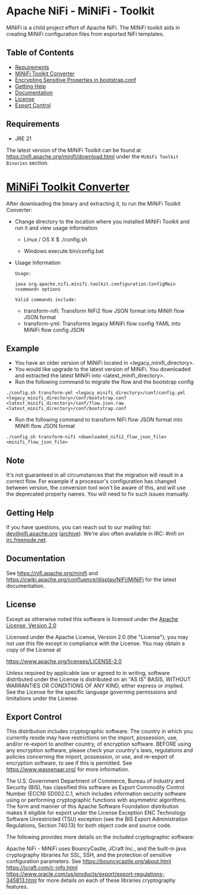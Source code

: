 <!--
  Licensed to the Apache Software Foundation (ASF) under one or more
  contributor license agreements.  See the NOTICE file distributed with
  this work for additional information regarding copyright ownership.
  The ASF licenses this file to You under the Apache License, Version 2.0
  (the "License"); you may not use this file except in compliance with
  the License.  You may obtain a copy of the License at
      https://www.apache.org/licenses/LICENSE-2.0
  Unless required by applicable law or agreed to in writing, software
  distributed under the License is distributed on an "AS IS" BASIS,
  WITHOUT WARRANTIES OR CONDITIONS OF ANY KIND, either express or implied.
  See the License for the specific language governing permissions and
  limitations under the License.
-->
# Apache NiFi - MiNiFi - Toolkit

MiNiFi is a child project effort of Apache NiFi.  The MiNiFi toolkit aids in creating MiNiFi configuration files from exported NiFi templates.

## Table of Contents

- [Requirements](#requirements)
- [MiNiFi Toolkit Converter](#minifi-toolkit-converter)
- [Encrypting Sensitive Properties in bootstrap.conf](#encrypt-sensitive-properties-in-bootstrapconf)
- [Getting Help](#getting-help)
- [Documentation](#documentation)
- [License](#license)
- [Export Control](#export-control)

## Requirements
* JRE 21

The latest version of the MiNiFi Toolkit can be found at https://nifi.apache.org/minifi/download.html under the `MiNiFi Toolkit Binaries` section.

# <a id="minifi-toolkit-converter" href="#minifi-toolkit-converter">MiNiFi Toolkit Converter</a>

After downloading the binary and extracting it, to run the MiNiFi Toolkit Converter:
- Change directory to the location where you installed MiNiFi Toolkit and run it and view usage information
  - Linux / OS X
        $ ./config.sh

  - Windows
      execute bin/config.bat

- Usage Information

      Usage:

      java org.apache.nifi.minifi.toolkit.configuration.ConfigMain <command> options

      Valid commands include:
     - transform-nifi: Transform NiFi2 flow JSON format into MiNifi flow JSON format
     - transform-yml: Transforms legacy MiNiFi flow config YAML into MiNiFi flow config JSON

## Example
- You have an older version of MiNiFi located in <legacy_minifi_directory>.
- You would like upgrade to the latest version of MiNiFi. You downloaded and extracted the latest MiNiFi into <latest_minifi_directory>.
- Run the following command to migrate the flow and the bootstrap config
```
./config.sh transform-yml <legacy_minifi_directory>/conf/config.yml <legacy_minifi_directory>/conf/bootstrap.conf <latest_minifi_directory>/conf/flow.json.raw <latest_minifi_directory>/conf/bootstrap.conf
```
- Run the following command to transform NiFi flow JSON format into MiNifi flow JSON format
```
./config.sh transform-nifi <downloaded_nifi2_flow_json_file> <minifi_flow_json_file> 
```

## Note
It's not guaranteed in all circumstances that the migration will result in a correct flow. For example if a processor's configuration has changed between version, the conversion tool won't be aware of this, and will use the deprecated property names. You will need to fix such issues manually.

## Getting Help
If you have questions, you can reach out to our mailing list: dev@nifi.apache.org
([archive](https://mail-archives.apache.org/mod_mbox/nifi-dev)).
We're also often available in IRC: #nifi on
[irc.freenode.net](https://webchat.freenode.net/?channels=#nifi).

## Documentation

See https://nifi.apache.org/minifi and https://cwiki.apache.org/confluence/display/NIFI/MiNiFi for the latest documentation.

## License

Except as otherwise noted this software is licensed under the
[Apache License, Version 2.0](https://www.apache.org/licenses/LICENSE-2.0.html)

Licensed under the Apache License, Version 2.0 (the "License");
you may not use this file except in compliance with the License.
You may obtain a copy of the License at

  https://www.apache.org/licenses/LICENSE-2.0

Unless required by applicable law or agreed to in writing, software
distributed under the License is distributed on an "AS IS" BASIS,
WITHOUT WARRANTIES OR CONDITIONS OF ANY KIND, either express or implied.
See the License for the specific language governing permissions and
limitations under the License.

## Export Control

This distribution includes cryptographic software. The country in which you
currently reside may have restrictions on the import, possession, use, and/or
re-export to another country, of encryption software. BEFORE using any
encryption software, please check your country's laws, regulations and
policies concerning the import, possession, or use, and re-export of encryption
software, to see if this is permitted. See <https://www.wassenaar.org/> for more
information.

The U.S. Government Department of Commerce, Bureau of Industry and Security
(BIS), has classified this software as Export Commodity Control Number (ECCN)
5D002.C.1, which includes information security software using or performing
cryptographic functions with asymmetric algorithms. The form and manner of this
Apache Software Foundation distribution makes it eligible for export under the
License Exception ENC Technology Software Unrestricted (TSU) exception (see the
BIS Export Administration Regulations, Section 740.13) for both object code and
source code.

The following provides more details on the included cryptographic software:

Apache NiFi - MiNiFi uses BouncyCastle, JCraft Inc., and the built-in
java cryptography libraries for SSL, SSH, and the protection
of sensitive configuration parameters. See
https://bouncycastle.org/about.html
https://jcraft.com/c-info.html
https://www.oracle.com/us/products/export/export-regulations-345813.html
for more details on each of these libraries cryptography features.
